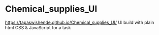 
# Chemical_supplies_UI
 https://tapaswishende.github.io/Chemical_supplies_UI/
UI build with plain html CSS & JavaScript for a task
